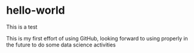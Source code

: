 hello-world
===========

This is a test

This is my first effort of using GitHub, looking forward to using properly in the future to do some data science activities
